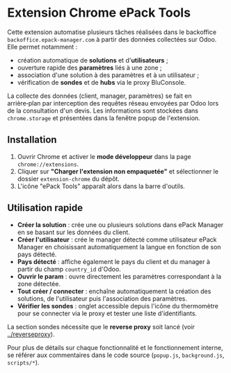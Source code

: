 # Extension Chrome ePack Tools

Cette extension automatise plusieurs tâches réalisées dans le backoffice
`backoffice.epack-manager.com` à partir des données collectées sur Odoo.
Elle permet notamment :

- création automatique de **solutions** et d'**utilisateurs** ;
- ouverture rapide des **paramètres** liés à une zone ;
- association d'une solution à des paramètres et à un utilisateur ;
- vérification de **sondes** et de **hubs** via le proxy BluConsole.

La collecte des données (client, manager, paramètres) se fait en arrière‑plan
par interception des requêtes réseau envoyées par Odoo lors de la
consultation d'un devis. Les informations sont stockées dans `chrome.storage` et
présentées dans la fenêtre popup de l'extension.

## Installation

1. Ouvrir Chrome et activer le **mode développeur** dans la page
   `chrome://extensions`.
2. Cliquer sur **"Charger l'extension non empaquetée"** et sélectionner le dossier
   `extension-chrome` du dépôt.
3. L'icône "ePack Tools" apparaît alors dans la barre d'outils.

## Utilisation rapide

- **Créer la solution** : crée une ou plusieurs solutions dans ePack Manager en se
  basant sur les données du client.
- **Créer l'utilisateur** : crée le manager détecté comme utilisateur ePack
  Manager en choisissant automatiquement la langue en fonction de son pays
  détecté.
- **Pays détecté** : affiche également le pays du client et du manager à partir
  du champ `country_id` d'Odoo.
- **Ouvrir le param** : ouvre directement les paramètres correspondant à la zone
  détectée.
- **Tout créer / connecter** : enchaîne automatiquement la création des
  solutions, de l'utilisateur puis l'association des paramètres.
- **Vérifier les sondes** : onglet accessible depuis l'icône du thermomètre pour
  se connecter via le proxy et tester une liste d'identifiants.

La section sondes nécessite que le **reverse proxy** soit lancé (voir
[../reverseproxy](../reverseproxy/README.md)).

Pour plus de détails sur chaque fonctionnalité et le fonctionnement interne,
se référer aux commentaires dans le code source (`popup.js`, `background.js`,
`scripts/*`).
